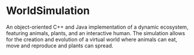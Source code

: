 # WorldSimulation
An object-oriented C++ and Java implementation of a dynamic ecosystem, featuring animals, plants, and an interactive human. The simulation allows for the creation and evolution of a virtual world where animals can eat, move and reproduce and plants can spread.
